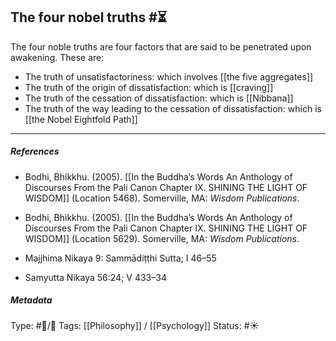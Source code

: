 ## The four nobel truths  #⏳ 

The four noble truths are four factors that are said to be penetrated upon awakening. These are:

- The truth of unsatisfactoriness: which involves [[the five aggregates]]
- The truth of the origin of dissatisfaction: which is [[craving]] 
- The truth of the cessation of dissatisfaction: which is [[Nibbana]]
- The truth of the way leading to the cessation of dissatisfaction: which is [[the Nobel Eightfold Path]] 

___

##### References

- Bodhi, Bhikkhu. (2005). [[In the Buddha’s Words An Anthology of Discourses From the Pali Canon Chapter IX. SHINING THE LIGHT OF WISDOM]] (Location 5468). Somerville, MA: _Wisdom Publications_.

- Bodhi, Bhikkhu. (2005). [[In the Buddha’s Words An Anthology of Discourses From the Pali Canon Chapter IX. SHINING THE LIGHT OF WISDOM]] (Location 5629). Somerville, MA: _Wisdom Publications_.

- Majjhima Nikaya 9: Sammādiṭṭhi Sutta; I 46–55

- Samyutta Nikaya 56:24; V 433–34

##### Metadata
Type: #🔵/🔵 
Tags: [[Philosophy]] / [[Psychology]] 
Status: #☀️ 